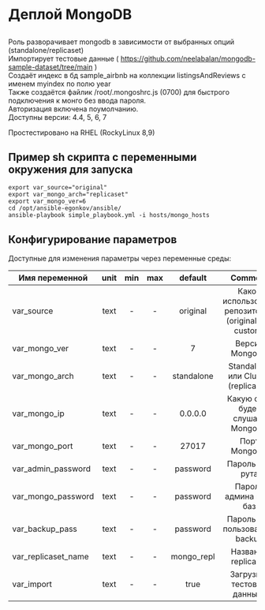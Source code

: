 # Деплой MongoDB

## 

Роль разворачивает mongodb в зависимости от выбранных опций (standalone/replicaset)  
Импортирует тестовые данные ( https://github.com/neelabalan/mongodb-sample-dataset/tree/main )  
Создаёт индекс в бд sample_airbnb на коллекции listingsAndReviews с именем myindex по полю year  
Также создаётся файлик /root/.mongoshrc.js (0700) для быстрого подключения к монго без ввода пароля.  
Авторизация включена поумолчанию.  
Доступны версии: 4.4, 5, 6, 7  

Простестировано на RHEL (RockyLinux 8,9)

## Пример sh скрипта с переменными окружения для запуска
    export var_source="original"
    export var_mongo_arch="replicaset"
    export var_mongo_ver=6
    cd /opt/ansible-egonkov/ansible/
    ansible-playbook simple_playbook.yml -i hosts/mongo_hosts


## Конфигурирование параметров

Доступные для изменения параметры через переменные среды:

| Имя переменной              |  unit  |  min  |  max  | default           | Comment |
| --------------------------- | :---:  | :---: | :---: | :---------------: | :-----: |
| var_source                  | text   | -     | -     | original          | Какой использовать репозиторий (original или custom) |
| var_mongo_ver               | text   | -     | -     | 7                 | Версия MongoDB |
| var_mongo_arch              | text   | -     | -     | standalone        | Standalone или Cluster (replicaset) |
| var_mongo_ip                | text   | -     | -     | 0.0.0.0           | Какую сеть будет слушать MongoDB |
| var_mongo_port              | text   | -     | -     | 27017             | Порт MongoDB |
| var_admin_password          | text   | -     | -     | password          | Пароль для рута |
| var_mongo_password          | text   | -     | -     | password          | Пароль админа всех баз |
| var_backup_pass             | text   | -     | -     | password          | Пароль для пользователя backup |
| var_replicaset_name         | text   | -     | -     | mongo_repl        | Название replicaset |
| var_import                  | text   | -     | -     | true              | Загрузить тестовые данные? |

